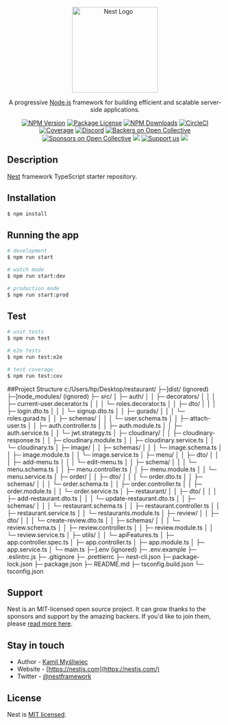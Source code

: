 <p align="center">
  <a href="http://nestjs.com/" target="blank"><img src="https://nestjs.com/img/logo-small.svg" width="200" alt="Nest Logo" /></a>
</p>

[circleci-image]: https://img.shields.io/circleci/build/github/nestjs/nest/master?token=abc123def456
[circleci-url]: https://circleci.com/gh/nestjs/nest

  <p align="center">A progressive <a href="http://nodejs.org" target="_blank">Node.js</a> framework for building efficient and scalable server-side applications.</p>
    <p align="center">
<a href="https://www.npmjs.com/~nestjscore" target="_blank"><img src="https://img.shields.io/npm/v/@nestjs/core.svg" alt="NPM Version" /></a>
<a href="https://www.npmjs.com/~nestjscore" target="_blank"><img src="https://img.shields.io/npm/l/@nestjs/core.svg" alt="Package License" /></a>
<a href="https://www.npmjs.com/~nestjscore" target="_blank"><img src="https://img.shields.io/npm/dm/@nestjs/common.svg" alt="NPM Downloads" /></a>
<a href="https://circleci.com/gh/nestjs/nest" target="_blank"><img src="https://img.shields.io/circleci/build/github/nestjs/nest/master" alt="CircleCI" /></a>
<a href="https://coveralls.io/github/nestjs/nest?branch=master" target="_blank"><img src="https://coveralls.io/repos/github/nestjs/nest/badge.svg?branch=master#9" alt="Coverage" /></a>
<a href="https://discord.gg/G7Qnnhy" target="_blank"><img src="https://img.shields.io/badge/discord-online-brightgreen.svg" alt="Discord"/></a>
<a href="https://opencollective.com/nest#backer" target="_blank"><img src="https://opencollective.com/nest/backers/badge.svg" alt="Backers on Open Collective" /></a>
<a href="https://opencollective.com/nest#sponsor" target="_blank"><img src="https://opencollective.com/nest/sponsors/badge.svg" alt="Sponsors on Open Collective" /></a>
  <a href="https://paypal.me/kamilmysliwiec" target="_blank"><img src="https://img.shields.io/badge/Donate-PayPal-ff3f59.svg"/></a>
    <a href="https://opencollective.com/nest#sponsor"  target="_blank"><img src="https://img.shields.io/badge/Support%20us-Open%20Collective-41B883.svg" alt="Support us"></a>
  <a href="https://twitter.com/nestframework" target="_blank"><img src="https://img.shields.io/twitter/follow/nestframework.svg?style=social&label=Follow"></a>
</p>


## Description

[Nest](https://github.com/nestjs/nest) framework TypeScript starter repository.

## Installation

```bash
$ npm install
```

## Running the app

```bash
# development
$ npm run start

# watch mode
$ npm run start:dev

# production mode
$ npm run start:prod
```

## Test

```bash
# unit tests
$ npm run test

# e2e tests
$ npm run test:e2e

# test coverage
$ npm run test:cov
```
##Project Structure
c:/Users/hp/Desktop/restaurant/
  ├─]dist/ (ignored)
  ├─]node_modules/ (ignored)
  ├─ src/
  │  ├─ auth/
  │  │  ├─ decorators/
  │  │  │  ├─ current-user.decerator.ts
  │  │  │  └─ roles.decorator.ts
  │  │  ├─ dto/
  │  │  │  ├─ login.dto.ts
  │  │  │  └─ signup.dto.ts
  │  │  ├─ gurads/
  │  │  │  └─ roles.gurad.ts
  │  │  ├─ schemas/
  │  │  │  └─ user.schema.ts
  │  │  ├─ attach-user.ts
  │  │  ├─ auth.controller.ts
  │  │  ├─ auth.module.ts
  │  │  ├─ auth.service.ts
  │  │  └─ jwt.strategy.ts
  │  ├─ cloudinary/
  │  │  ├─ cloudinary-response.ts
  │  │  ├─ cloudinary.module.ts
  │  │  ├─ cloudinary.service.ts
  │  │  └─ cloudinary.ts
  │  ├─ image/
  │  │  ├─ schemas/
  │  │  │  └─ image.schema.ts
  │  │  ├─ image.module.ts
  │  │  └─ image.service.ts
  │  ├─ menu/
  │  │  ├─ dto/
  │  │  │  ├─ add-menu.ts
  │  │  │  └─ edit-menu.ts
  │  │  ├─ schema/
  │  │  │  └─ menu.schema.ts
  │  │  ├─ menu.controller.ts
  │  │  ├─ menu.module.ts
  │  │  └─ menu.service.ts
  │  ├─ order/
  │  │  ├─ dto/
  │  │  │  └─ order.dto.ts
  │  │  ├─ schemas/
  │  │  │  └─ order.schema.ts
  │  │  ├─ order.controller.ts
  │  │  ├─ order.module.ts
  │  │  └─ order.service.ts
  │  ├─ restaurant/
  │  │  ├─ dto/
  │  │  │  ├─ add-restaurant.dto.ts
  │  │  │  └─ update-restaurant.dto.ts
  │  │  ├─ schemas/
  │  │  │  └─ restaurant.schema.ts
  │  │  ├─ restaurant.controller.ts
  │  │  ├─ restaurant.service.ts
  │  │  └─ restaurants.module.ts
  │  ├─ review/
  │  │  ├─ dto/
  │  │  │  └─ create-review.dto.ts
  │  │  ├─ schemas/
  │  │  │  └─ review.schema.ts
  │  │  ├─ review.controller.ts
  │  │  ├─ review.module.ts
  │  │  └─ review.service.ts
  │  ├─ utils/
  │  │  └─ apiFeatures.ts
  │  ├─ app.controller.spec.ts
  │  ├─ app.controller.ts
  │  ├─ app.module.ts
  │  ├─ app.service.ts
  │  └─ main.ts
  ├─].env (ignored)
  ├─ .env.example
  ├─ .eslintrc.js
  ├─ .gitignore
  ├─ .prettierrc
  ├─ nest-cli.json
  ├─ package-lock.json
  ├─ package.json
  ├─ README.md
  ├─ tsconfig.build.json
  └─ tsconfig.json

## Support

Nest is an MIT-licensed open source project. It can grow thanks to the sponsors and support by the amazing backers. If you'd like to join them, please [read more here](https://docs.nestjs.com/support).

## Stay in touch

- Author - [Kamil Myśliwiec](https://kamilmysliwiec.com)
- Website - [https://nestjs.com](https://nestjs.com/)
- Twitter - [@nestframework](https://twitter.com/nestframework)

## License

Nest is [MIT licensed](LICENSE).
